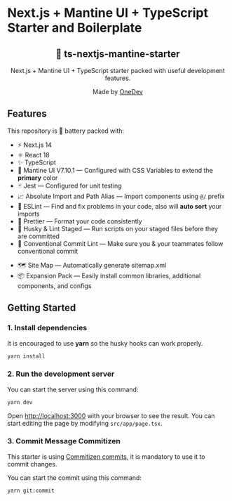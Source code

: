 # Next.js + Mantine UI + TypeScript Starter and Boilerplate

<div align="center">
  <h2>🔋 ts-nextjs-mantine-starter</h2>
  <p>Next.js + Mantine UI + TypeScript starter packed with useful development features.</p>
  <p>Made by <a href="https://www.onedev.my.id/">OneDev</a></p>

<!-- [![GitHub Repo stars](https://img.shields.io/github/stars/theodorusclarence/ts-nextjs-tailwind-starter)](https://github.com/theodorusclarence/ts-nextjs-tailwind-starter/stargazers)
[![Depfu](https://badges.depfu.com/badges/fc6e730632ab9dacaf7df478a08684a7/overview.svg)](https://depfu.com/github/theodorusclarence/ts-nextjs-tailwind-starter?project_id=30160)
[![Last Update](https://img.shields.io/badge/deps%20update-every%20sunday-blue.svg)](https://shields.io/) -->

</div>

## Features

This repository is 🔋 battery packed with:

- ⚡️ Next.js 14
- ⚛️ React 18
- ✨ TypeScript
- 💨 Mantine UI V7.10.1 — Configured with CSS Variables to extend the **primary** color
- 🃏 Jest — Configured for unit testing
- 📈 Absolute Import and Path Alias — Import components using `@/` prefix
- 📏 ESLint — Find and fix problems in your code, also will **auto sort** your imports
- 💖 Prettier — Format your code consistently
- 🐶 Husky & Lint Staged — Run scripts on your staged files before they are committed
- 🤖 Conventional Commit Lint — Make sure you & your teammates follow conventional commit
<!-- - ⏰ Release Please — Generate your changelog by activating the `release-please` workflow
- 👷 Github Actions — Lint your code on PR -->
  <!-- - 🚘 Automatic Branch and Issue Autolink — Branch will be automatically created on issue **assign**, and auto linked on PR -->
  <!-- - 🔥 Snippets — A collection of useful snippets
- 👀 Default Open Graph — Awesome open graph generated using [og](https://github.com/theodorusclarence/og), fork it and deploy! -->
- 🗺 Site Map — Automatically generate sitemap.xml
- 📦 Expansion Pack — Easily install common libraries, additional components, and configs

<!-- See the 👉 [feature details and changelog](https://github.com/theodorusclarence/ts-nextjs-tailwind-starter/blob/main/CHANGELOG.md) 👈 for more. -->

<!-- You can also check all of the **details and demos** on my blog post:

- [One-stop Starter to Maximize Efficiency on Next.js & Tailwind CSS Projects](https://theodorusclarence.com/blog/one-stop-starter) -->

## Getting Started

### 1. Install dependencies

It is encouraged to use **yarn** so the husky hooks can work properly.

```bash
yarn install
```

### 2. Run the development server

You can start the server using this command:

```bash
yarn dev
```

Open [http://localhost:3000](http://localhost:3000) with your browser to see the result. You can start editing the page by modifying `src/app/page.tsx`.

### 3. Commit Message Commitizen

This starter is using [Commitizen commits](https://commitizen-tools.github.io/commitizen/), it is mandatory to use it to commit changes.

You can start the commit using this command:

```bash
yarn git:commit
```

<!-- ## Projects using ts-nextjs-mantine ui-starter -->

<!--
TEMPLATE
- [sitename](https://sitelink.com) ([Source](https://github.com/githublink))
- [sitename](https://sitelink.com)
-->

<!-- - [theodorusclarence.com](https://theodorusclarence.com) ([Source](https://github.com/theodorusclarence/theodorusclarence.com))
- [Notiolink](https://notiolink.thcl.dev/) ([Source](https://github.com/theodorusclarence/notiolink))

Are you using this starter? Please add your page (and repo) to the end of the list via a [Pull Request](https://github.com/theodorusclarence/ts-nextjs-tailwind-starter/edit/main/README.md). 😃 -->

<!-- ## Expansion Pack 📦

This starter is now equipped with an [expansion pack](https://github.com/theodorusclarence/expansion-pack).

You can easily add expansion such as React Hook Form + Components, Storybook, and more just using a single command line.

https://user-images.githubusercontent.com/55318172/146631994-e1cac137-1664-4cfe-950b-a96decc1eaa6.mp4

Check out the [expansion pack repository](https://github.com/theodorusclarence/expansion-pack) for the commands -->
